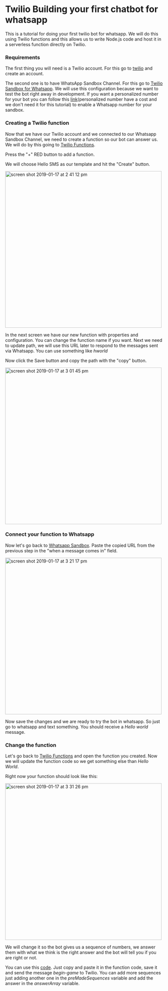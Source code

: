<h1>Twilio Building your first chatbot for whatsapp</h1>

This is a tutorial for doing your first twilio bot for whatsapp. We will do this using Twilio functions and 
this allows us to write Node.js code and host it in a serverless function directly on Twilio.

<h3> Requirements </h3>

The first thing you will need is a Twilio account. For this go to <a href="https://www.twilio.com/" target="_blank">twilio</a> and create an account.

The second one is to have WhatsApp Sandbox Channel. For this go to 
<a href="https://www.twilio.com/console/sms/whatsapp/learn" target="_blank">Twilio Sandbox for Whatsapp</a>.
We will use this configuration because we want to test the bot right away in development. If you want a personalized 
number for your bot you can follow this <a href="https://www.twilio.com/docs/sms/whatsapp/api#twilio-sandbox-for-whatsapp" target="_blank">link</a>(personalized number have a cost and we don't need it for this tutorial)
to enable a Whatsapp number for your sandbox.


<h3> Creating a Twilio function </h3>

Now that we have our Twilio account and we connected to our Whatsapp Sandbox Channel, we need to create a function so our bot can answer us. We will do by this going to <a href="https://www.twilio.com/console/runtime/functions/manage" target="_blank">Twilio Functions</a>.

Press the "+" RED button to add a function.

We will choose Hello SMS as our template and hit the "Create" button.

<img width="500" alt="screen shot 2019-01-17 at 2 41 12 pm" src="https://user-images.githubusercontent.com/33744836/51344912-ac871b80-1a67-11e9-9d77-3c210a3cf14b.png">

In the next screen we have our new function with properties and configuration. You can change the function name if you want. Next we need to update path, we will use this URL later to respond to the messages sent via Whatsapp. You can use something
like *hworld*

Now click the Save button and copy the path with the "copy" button.

<img width="500" alt="screen shot 2019-01-17 at 3 01 45 pm" src="https://user-images.githubusercontent.com/33744836/51345644-8a8e9880-1a69-11e9-8794-62831c18a51a.png">


<h3> Connect your function to Whatsapp </h3>

Now let's go back to <a href="https://www.twilio.com/console/sms/whatsapp/sandbox" target="_blank">Whatsapp Sandbox</a>. Paste the copied URL from the previous step in the "when a message comes in" field. 

<img width="500" alt="screen shot 2019-01-17 at 3 21 17 pm" src="https://user-images.githubusercontent.com/33744836/51346464-bad73680-1a6b-11e9-9087-82deafcafa07.png">

Now save the changes and we are ready to try the bot in whatsapp. So just go to whatsapp and text something. You should receive a *Hello world* message.


<h3> Change the function </h3>

Let's go back to <a href="https://www.twilio.com/console/runtime/functions/manage" target="_blank">Twilio Functions</a> and open the function you created. Now we will update the function code so we get something else than *Hello World*.

Right now your function should look like this: 

<img width="500" alt="screen shot 2019-01-17 at 3 31 26 pm" src="https://user-images.githubusercontent.com/33744836/51347012-0a6a3200-1a6d-11e9-8f9f-f2bd960a6437.png">

We will change it so the bot gives us a sequence of numbers, we answer them with what we think is the right answer and the bot will tell you if you are right or not.

You can use this <a href="https://github.com/bhalgalix/twilio-sequence-bot/blob/master/function.js" target="_blank">code</a>. Just copy and paste it in the function code, save it and send the message *begin-game* to Twilio. You can add more sequences just adding another one in the *preMadeSequences* variable and add the answer in the *answerArray* variable.
